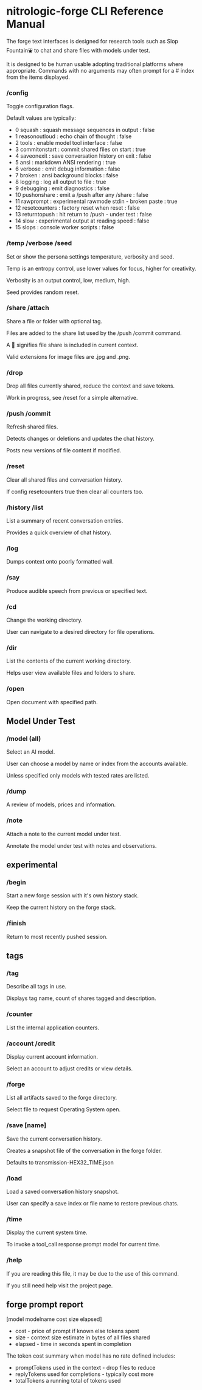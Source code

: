 # nitrologic-forge CLI Reference Manual

The forge text interfaces is designed for research tools such as Slop Fountain⛲ to chat and share files with models under test.

It is designed to be human usable adopting traditional platforms where appropriate. Commands with no arguments may often prompt for a # index from the items displayed.

### /config

Toggle configuration flags.

Default values are typically:

* 0 squash : squash message sequences in output : false
* 1 reasonoutloud : echo chain of thought : false
* 2 tools : enable model tool interface : false
* 3 commitonstart : commit shared files on start : true
* 4 saveonexit :  save conversation history on exit : false
* 5 ansi : markdown ANSI rendering : true
* 6 verbose : emit debug information : false
* 7 broken : ansi background blocks : false
* 8 logging : log all output to file : true
* 9 debugging : emit diagnostics : false
* 10 pushonshare : emit a /push after any /share : false
* 11 rawprompt : experimental rawmode stdin - broken paste : true
* 12 resetcounters : factory reset when reset : false
* 13 returntopush : hit return to /push - under test : false
* 14 slow : experimental output at reading speed : false
* 15 slops : console worker scripts : false

### /temp /verbose /seed 

Set or show the persona settings temperature, verbosity and seed.

Temp is an entropy control, use lower values for focus, higher for creativity.

Verbosity is an output control, low, medium, high.

Seed provides random reset. 

### /share /attach

Share a file or folder with optional tag.

Files are added to the share list used by the /push /commit command.

A 🔗 signifies file share is included in current context.

Valid extensions for image files are .jpg and .png.

### /drop

Drop all files currently shared, reduce the context and save tokens.

Work in progress, see /reset for a simple alternative.

### /push /commit

Refresh shared files. 

Detects changes or deletions and updates the chat history.

Posts new versions of file content if modified.

### /reset

Clear all shared files and conversation history.

If config resetcounters true then clear all counters too.

### /history /list

List a summary of recent conversation entries. 

Provides a quick overview of chat history.

### /log

Dumps context onto poorly formatted wall.

### /say

Produce audible speech from previous or specified text.

### /cd

Change the working directory. 

User can navigate to a desired directory for file operations.

### /dir

List the contents of the current working directory. 

Helps user view available files and folders to share.

### /open

Open document with specified path.

## Model Under Test

### /model (all)

Select an AI model.

User can choose a model by name or index from the accounts available.

Unless specified only models with tested rates are listed.

### /dump

A review of models, prices and information.

### /note

Attach a note to the current model under test.

Annotate the model under test with notes and observations.

## experimental

### /begin

Start a new forge session with it's own history stack.

Keep the current history on the forge stack.

### /finish

Return to most recently pushed session.

## tags

### /tag

Describe all tags in use.

Displays tag name, count of shares tagged and description.

### /counter

List the internal application counters.

### /account /credit

Display current account information.

Select an account to adjust credits or view details.

### /forge

List all artifacts saved to the forge directory.

Select file to request Operating System open.

### /save [name]

Save the current conversation history. 

Creates a snapshot file of the conversation in the forge folder.

Defaults to transmission-HEX32_TIME.json

### /load

Load a saved conversation history snapshot.

User can specify a save index or file name to restore previous chats.


### /time

Display the current system time. 

To invoke a tool_call response prompt model for current time.


### /help

If you are reading this file, it may be due to the use of this command.

If you still need help visit the project page.

## forge prompt report

[model modelname cost size elapsed]

* cost - price of prompt if known else tokens spent
* size - context size estimate in bytes of all files shared
* elapsed - time in seconds spent in completion 

The token cost summary when model has no rate defined includes:

* promptTokens used in the context - drop files to reduce
* replyTokens used for completions - typically cost more
* totalTokens a running total of tokens used

